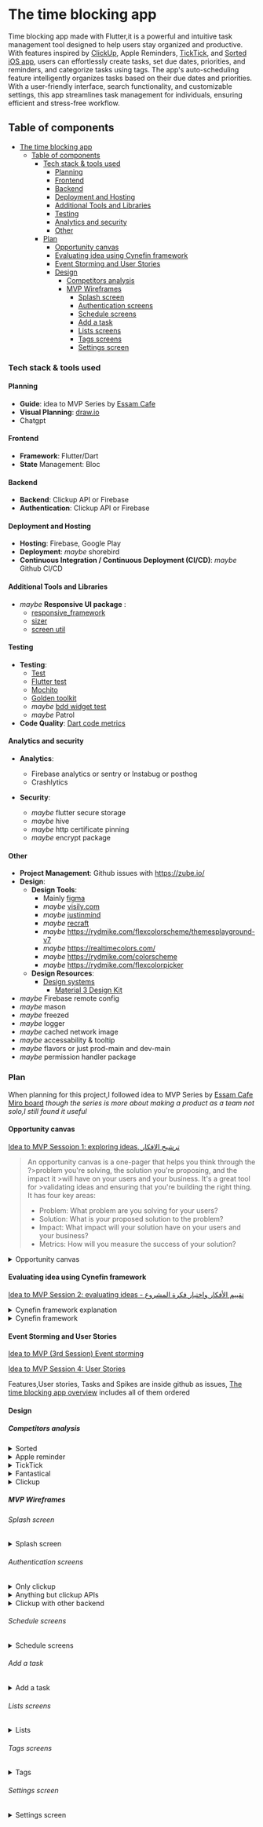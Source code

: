 # The time blocking app

Time blocking app made with Flutter,it is a powerful and intuitive task management tool designed to help users stay organized and productive. With features inspired by [ClickUp](https://clickup.com/), Apple Reminders, [TickTick](https://ticktick.com/), and [Sorted iOS app](https://www.sortedapp.com/), users can effortlessly create tasks, set due dates, priorities, and reminders, and categorize tasks using tags. The app's auto-scheduling feature intelligently organizes tasks based on their due dates and priorities. With a user-friendly interface, search functionality, and customizable settings, this app streamlines task management for individuals, ensuring efficient and stress-free workflow.

## Table of components

- [The time blocking app](#the-time-blocking-app)
  - [Table of components](#table-of-components)
    - [Tech stack \& tools used](#tech-stack--tools-used)
      - [Planning](#planning)
      - [Frontend](#frontend)
      - [Backend](#backend)
      - [Deployment and Hosting](#deployment-and-hosting)
      - [Additional Tools and Libraries](#additional-tools-and-libraries)
      - [Testing](#testing)
      - [Analytics and security](#analytics-and-security)
      - [Other](#other)
    - [Plan](#plan)
      - [Opportunity canvas](#opportunity-canvas)
      - [Evaluating idea using Cynefin framework](#evaluating-idea-using-cynefin-framework)
      - [Event Storming and User Stories](#event-storming-and-user-stories)
      - [Design](#design)
        - [Competitors analysis](#competitors-analysis)
        - [MVP Wireframes](#mvp-wireframes)
          - [Splash screen](#splash-screen)
          - [Authentication screens](#authentication-screens)
          - [Schedule screens](#schedule-screens)
          - [Add a task](#add-a-task)
          - [Lists screens](#lists-screens)
          - [Tags screens](#tags-screens)
          - [Settings screen](#settings-screen)

### Tech stack & tools used

#### Planning

- **Guide**: idea to MVP Series by [Essam Cafe](https://www.youtube.com/@essamcafe)
- **Visual Planning**: [draw.io](draw.io)
- Chatgpt

#### Frontend

- **Framework**: Flutter/Dart
- **State** Management: Bloc

#### Backend

- **Backend**: Clickup API or Firebase
- **Authentication**: Clickup API or Firebase

#### Deployment and Hosting

- **Hosting**: Firebase, Google Play
- **Deployment**: *maybe* shorebird
- **Continuous Integration / Continuous Deployment (CI/CD)**: *maybe* Github CI/CD

#### Additional Tools and Libraries

- *maybe* **Responsive UI package** :
  - [responsive_framework](https://pub.dev/packages/responsive_framework)
  - [sizer](https://pub.dev/packages/sizer)
  - [screen util](https://pub.dev/packages/flutter_screenutil)

#### Testing

- **Testing**:
  - [Test](https://pub.dev/packages/test)
  - [Flutter test](https://api.flutter.dev/flutter/flutter_test/flutter_test-library.html)
  - [Mochito](https://pub.dev/packages/mockito)
  - [Golden toolkit](https://pub.dev/packages/golden_toolkit)
  - *maybe* [bdd widget test](https://pub.dev/packages/bdd_widget_test)
  - *maybe* Patrol
- **Code Quality**: [Dart code metrics](https://dcm.dev/)

#### Analytics and security

- **Analytics**:
  - Firebase analytics or sentry or Instabug or posthog
  - Crashlytics
  
- **Security**:
  - *maybe* flutter secure storage
  - *maybe* hive
  - *maybe* http certificate pinning
  - *maybe* encrypt package

#### Other

- **Project Management**: Github issues with <https://zube.io/>
- **Design**:
  - **Design Tools**:
    - Mainly [figma](https://www.figma.com/)
    - *maybe* [visily.com](https://app.visily.ai/)
    - *maybe* [justinmind](https://www.justinmind.com/)
    - *maybe* [recraft](app.recraft.ai)
    - *maybe* <https://rydmike.com/flexcolorscheme/themesplayground-v7>
    - *maybe* <https://realtimecolors.com/>
    - *maybe* <https://rydmike.com/colorscheme>
    - *maybe* <https://rydmike.com/flexcolorpicker>
  - **Design Resources**:
    - [Design systems](https://component.gallery/design-systems/)
      - [Material 3 Design Kit](https://www.figma.com/community/file/1035203688168086460/Material-3-Design-Kit)
- *maybe* Firebase remote config
- *maybe* mason
- *maybe* freezed
- *maybe* logger
- *maybe* cached network image
- *maybe* accessability & tooltip
- *maybe* flavors or just prod-main and dev-main
- *maybe* permission handler package

### Plan

When planning for this project,I followed idea to MVP Series by [Essam Cafe](https://www.youtube.com/@essamcafe) [Miro board](https://miro.com/app/board/uXjVPjEXOcw=/) *though the series is more about making a product as a team not solo,I still found it useful*

#### Opportunity canvas

[Idea to MVP Sessoion 1: exploring ideas, ترشيح الافكار](https://www.youtube.com/watch?v=jokV1oT8jqU)
> An opportunity canvas is a one-pager that helps you think through the ?>problem you're solving, the solution you're proposing, and the impact it >will have on your users and your business. It's a great tool for >validating ideas and ensuring that you're building the right thing.
>It has four key areas:
><ul>
><li>Problem: What problem are you solving for your users?</li>
><li>Solution: What is your proposed solution to the problem?</li>
><li>Impact: What impact will your solution have on your users and your business?</li>
><li>Metrics: How will you measure the success of your solution?</li>
></ul>

<details>
<summary>Opportunity canvas</summary>

![Opportunity canvas](documentation_files/opportunity_canvas.png)


</details>




#### Evaluating idea using Cynefin framework

[Idea to MVP Session 2: evaluating ideas - تقييم الأفكار واختيار فكرة المشروع](https://www.youtube.com/watch?v=rPbYbTbxOjE&ab_channel=%D9%82%D9%87%D9%88%D8%A9%D8%B9%D8%B5%D8%A7%D9%85)

<details>
<summary>Cynefin framework explanation</summary>

![Cynefin framework explanation](https://646434472-files.gitbook.io/~/files/v0/b/gitbook-x-prod.appspot.com/o/spaces%2Fh4sMh779BAhiSQWXmjLr%2Fuploads%2Fgit-blob-d36a6f71c865a0e6785bfd44397666f84d2eb1b4%2F2022-01-27%20(8).png?alt=media)

</details>

<details>
<summary>Cynefin framework</summary>

![Cynefin framework](documentation_files/Cynefin.png)

</details>


#### Event Storming and User Stories

[Idea to MVP (3rd Session) Event storming
](https://www.youtube.com/watch?v=VwOkVMI1WLM)

[Idea to MVP Session 4: User Stories
](https://www.youtube.com/watch?v=H_vh8emSZ0I)

Features,User stories, Tasks and Spikes are inside github as issues, [The time blocking app overview](https://github.com/laila-nabil/thetimeblockingapp/issues/29) includes all of them ordered

#### Design

##### Competitors analysis
<details>
<summary>Sorted</summary>

![Sorted](documentation_files/design/competitors/sorted.png)

</details>

<details>
<summary>Apple reminder</summary>

![Apple reminder](documentation_files/design/competitors/apple_reminders.png)

</details>


<details>
<summary>TickTick</summary>

![TickTick](documentation_files/design/competitors/ticktick.png)

</details>

<details>
<summary>Fantastical</summary>

- Fantastical
![Fantastical](documentation_files/design/competitors/fantastical.png)

</details>

<details>
<summary>Clickup</summary>

- Clickup
![Clickup](documentation_files/design/competitors/clickup.png)

</details>







##### MVP Wireframes
###### Splash screen
<details>
<summary>Splash screen</summary>

![Splash screen](documentation_files/design/wireframes/Splash_screen.png)

</details>


###### Authentication screens
<details>
<summary>Only clickup</summary>

![Only clickup 1](documentation_files/design/wireframes/auth/Auth_page(clickup).png)
![Only clickup 1(redirect to clickup 1)](documentation_files/design/wireframes/auth/redirect_clickup1.png)
![Only clickup 1(redirect to clickup 2)](documentation_files/design/wireframes/auth/redirect_clickup2.png)
![Only clickup 1(redirect to clickup 3)](documentation_files/design/wireframes/auth/redirect_clickup3.png)

</details>

<details>
<summary>Anything but clickup  APIs</summary>

![Not clickup 1](documentation_files/design/wireframes/auth/Auth_page(Not_clickup)sign_in.png)
![Not clickup 2](documentation_files/design/wireframes/auth/Auth_page(Not_clickup)sign_up.png)

</details>

<details>
<summary>Clickup with other backend</summary>

![Clickup with other backend sign up](documentation_files/design/wireframes/auth/Auth_page(clickup_after_other)sign_up.png)
![Clickup with other backend sign in](documentation_files/design/wireframes/auth/Auth_page(clickup_after_other)sign_in.png)
![Clickup with other backend connect with Clickup](documentation_files/design/wireframes/auth/Auth_page(clickup_after_other)connect1.png)
![Clickup with other backend connect with Clickup(redirect to clickup 1)](documentation_files/design/wireframes/auth/redirect_clickup1.png)
![Clickup with other backend connect with Clickup(redirect to clickup 2)](documentation_files/design/wireframes/auth/redirect_clickup2.png)
![Clickup with other backend connect with Clickup(redirect to clickup 3)](documentation_files/design/wireframes/auth/redirect_clickup3.png)

</details>



###### Schedule screens
<details>
<summary>Schedule screens</summary>

![Schedule page](documentation_files/design/wireframes/schedule/Schedule1.png)
![Schedule page](documentation_files/design/wireframes/schedule/Schedule2.png)
![Schedule page](documentation_files/design/wireframes/schedule/Schedule3.png)

</details>
  
###### Add a task

<details>
<summary>Add a task</summary>

![Add a task](documentation_files/design/wireframes/schedule/add_a_task/Add_a_task1.png)
![Add a task](documentation_files/design/wireframes/schedule/add_a_task/Add_a_task2.png)
![Add a task](documentation_files/design/wireframes/schedule/add_a_task/Add_a_task3.png)
![Add a task](documentation_files/design/wireframes/schedule/add_a_task/Add_a_task4.png)
![Add a task](documentation_files/design/wireframes/schedule/add_a_task/Add_a_task5.png)
![Add a task](documentation_files/design/wireframes/schedule/add_a_task/Add_a_task5.png)
![Add a task](documentation_files/design/wireframes/schedule/add_a_task/Add_a_task6.png)

</details>

  
###### Lists screens

<details>
<summary>Lists</summary>

![Lists page](documentation_files/design/wireframes/lists/lists0.png)
![Lists page](documentation_files/design/wireframes/lists/lists1.png)

</details>

  
###### Tags screens

<details>
<summary>Tags</summary>

![Tags page](documentation_files/design/wireframes/tags/tags0.png)
![Tags page](documentation_files/design/wireframes/tags/tags1.png)

</details>

  
###### Settings screen

<details>
<summary>Settings screen</summary>

![Settings screen](documentation_files/design/wireframes/settings.png)


</details>

